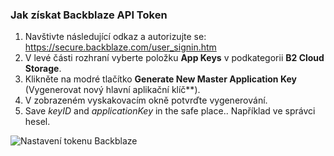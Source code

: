 ### Jak získat Backblaze API Token
1. Navštivte následující odkaz a autorizujte se: https://secure.backblaze.com/user_signin.htm
2. V levé části rozhraní vyberte položku **App Keys** v podkategorii **B2 Cloud Storage**.
3. Klikněte na modré tlačítko **Generate New Master Application Key** (Vygenerovat nový hlavní aplikační klíč**).
4. V zobrazeném vyskakovacím okně potvrďte vygenerování.
5. Save _keyID_ and _applicationKey_ in the safe place.. Například ve správci hesel.

![Nastavení tokenu Backblaze](resource:assets/images/gifs/Backblaze.gif)

